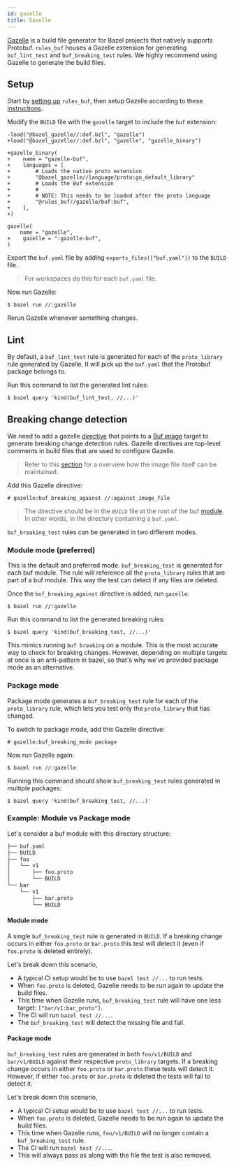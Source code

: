 ```yaml
---
id: gazelle
title: Gazelle
---
```


[Gazelle](https://github.com/bazelbuild/bazel-gazelle) is a build file generator for Bazel projects that natively supports Protobuf. `rules_buf` houses a Gazelle extension for generating `buf_lint_test` and `buf_breaking_test` rules. We highly recommend using Gazelle to generate the build files.

## Setup

Start by [setting up](overview) `rules_buf`, then setup Gazelle according to these [instructions](https://github.com/bazelbuild/bazel-gazelle#setup).

Modify the `BUILD` file with the `gazelle` target to include the `buf` extension:
```starlark title="BUILD" {1-2,4-14,18}
-load("@bazel_gazelle//:def.bzl", "gazelle")
+load("@bazel_gazelle//:def.bzl", "gazelle", "gazelle_binary")

+gazelle_binary(
+    name = "gazelle-buf",    
+    languages = [
+        # Loads the native proto extension
+        "@bazel_gazelle//language/proto:go_default_library"
+        # Loads the Buf extension
+        #
+        # NOTE: This needs to be loaded after the proto language
+        "@rules_buf//gazelle/buf:buf",
+    ],
+)

gazelle(
    name = "gazelle",
+    gazelle = ":gazelle-buf",
)
```

Export the `buf.yaml` file by adding `exports_files(["buf.yaml"])` to the `BUILD` file.

> For workspaces do this for each `buf.yaml` file.

Now run Gazelle:

```terminal
$ bazel run //:gazelle
```

Rerun Gazelle whenever something changes. 

## Lint

By default, a `buf_lint_test` rule is generated for each of the `proto_library` rule generated by Gazelle. It will pick up the `buf.yaml` that the Protobuf package belongs to.

Run this command to list the generated lint rules:

```terminal
$ bazel query 'kind(buf_lint_test, //...)'
```

## Breaking change detection

We need to add a gazelle [directive](https://github.com/bazelbuild/bazel-gazelle#directives) that points to a [Buf image](/reference/images) target to generate breaking change detection rules. Gazelle directives are top-level comments in build files that are used to configure Gazelle.

> Refer to this [section](overview#against-image) for a overview how the image file itself can be maintained.

Add this Gazelle directive:

```starlark
# gazelle:buf_breaking_against //:against_image_file
```

> The directive should be in the `BUILD` file at the root of the buf [module](/bsr/explanation#modules). In other words, in the directory containing a `buf.yaml`.

`buf_breaking_test` rules can be generated in two different modes.

### Module mode (preferred)

This is the default and preferred mode. `buf_breaking_test` is generated for each buf module. The rule will reference all the `proto_library` rules that are part of a buf module. This way the test can detect if any files are deleted.

Once the `buf_breaking_against` directive is added, run `gazelle`:

```terminal
$ bazel run //:gazelle
```

Run this command to list the generated breaking rules:

```terminal
$ bazel query 'kind(buf_breaking_test, //...)'
```

This mimics running `buf breaking` on a module. This is the most accurate way to check for breaking changes. However, depending on multiple targets at once is an anti-pattern in bazel, so that's why we've provided package mode as an alternative.

### Package mode

Package mode generates a `buf_breaking_test` rule for each of the `proto_library` rule, which lets you test only the `proto_library` that has changed.

To switch to package mode, add this Gazelle directive:

```starlark
# gazelle:buf_breaking_mode package
```

Now run Gazelle again:

```terminal
$ bazel run //:gazelle
```

Running this command should show `buf_breaking_test` rules generated in multiple packages:

```terminal
$ bazel query 'kind(buf_breaking_test, //...)'
```

### Example: Module vs Package mode

Let's consider a buf module with this directory structure:

```sh
├── buf.yaml
├── BUILD
├── foo
│   └── v1
│       ├── foo.proto
│       └── BUILD
└── bar
    └── v1
        ├── bar.proto
        └── BUILD
```

#### Module mode

A single `buf_breaking_test` rule is generated in `BUILD`. If a breaking change occurs in either `foo.proto` or `bar.proto` this test will detect it (even if `foo.proto` is deleted entirely).

Let's break down this scenario,
- A typical CI setup would be to use `bazel test //...` to run tests.
- When `foo.proto` is deleted, Gazelle needs to be run again to update the build files.
- This time when Gazelle runs, `buf_breaking_test` rule will have one less target: `["bar/v1:bar_proto"]`.
- The CI will run `bazel test //...`.
- The `buf_breaking_test` will detect the missing file and fail. 

#### Package mode

`buf_breaking_test` rules are generated in both `foo/v1/BUILD` and `bar/v1/BUILD` against their respective `proto_library` targets. If a breaking change occurs in either `foo.proto` or `bar.proto` these tests will detect it. However, if either `foo.proto` or `bar.proto` is deleted the tests will fail to detect it. 

Let's break down this scenario,
- A typical CI setup would be to use `bazel test //...` to run tests.
- When `foo.proto` is deleted, Gazelle needs to be run again to update the build files.
- This time when Gazelle runs, `foo/v1/BUILD` will no longer contain a `buf_breaking_test` rule.
- The CI will run `bazel test //...`.
- This will always pass as along with the file the test is also removed.
